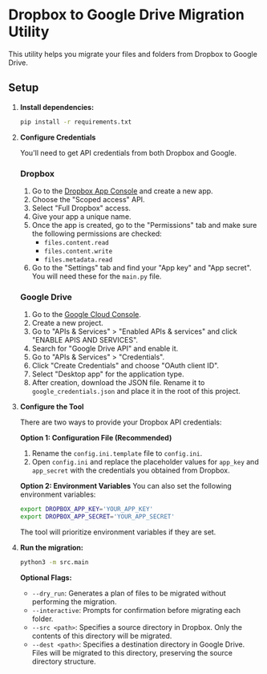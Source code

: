 # Dropbox to Google Drive Migration Utility

This utility helps you migrate your files and folders from Dropbox to Google Drive.

## Setup

1.  **Install dependencies:**
    ```bash
    pip install -r requirements.txt
    ```

2.  **Configure Credentials**

    You'll need to get API credentials from both Dropbox and Google.

    ### Dropbox
    1. Go to the [Dropbox App Console](https://www.dropbox.com/developers/apps) and create a new app.
    2. Choose the "Scoped access" API.
    3. Select "Full Dropbox" access.
    4. Give your app a unique name.
    5. Once the app is created, go to the "Permissions" tab and make sure the following permissions are checked:
        - `files.content.read`
        - `files.content.write`
        - `files.metadata.read`
    6. Go to the "Settings" tab and find your "App key" and "App secret". You will need these for the `main.py` file.

    ### Google Drive
    1. Go to the [Google Cloud Console](https://console.cloud.google.com/).
    2. Create a new project.
    3. Go to "APIs & Services" > "Enabled APIs & services" and click "ENABLE APIS AND SERVICES".
    4. Search for "Google Drive API" and enable it.
    5. Go to "APIs & Services" > "Credentials".
    6. Click "Create Credentials" and choose "OAuth client ID".
    7. Select "Desktop app" for the application type.
    8. After creation, download the JSON file. Rename it to `google_credentials.json` and place it in the root of this project.

3.  **Configure the Tool**

    There are two ways to provide your Dropbox API credentials:

    **Option 1: Configuration File (Recommended)**
    1.  Rename the `config.ini.template` file to `config.ini`.
    2.  Open `config.ini` and replace the placeholder values for `app_key` and `app_secret` with the credentials you obtained from Dropbox.

    **Option 2: Environment Variables**
    You can also set the following environment variables:
    ```bash
    export DROPBOX_APP_KEY='YOUR_APP_KEY'
    export DROPBOX_APP_SECRET='YOUR_APP_SECRET'
    ```
    The tool will prioritize environment variables if they are set.

4.  **Run the migration:**
    ```bash
    python3 -m src.main
    ```

    **Optional Flags:**
    *   `--dry_run`: Generates a plan of files to be migrated without performing the migration.
    *   `--interactive`: Prompts for confirmation before migrating each folder.
    *   `--src <path>`: Specifies a source directory in Dropbox. Only the contents of this directory will be migrated.
    *   `--dest <path>`: Specifies a destination directory in Google Drive. Files will be migrated to this directory, preserving the source directory structure.
